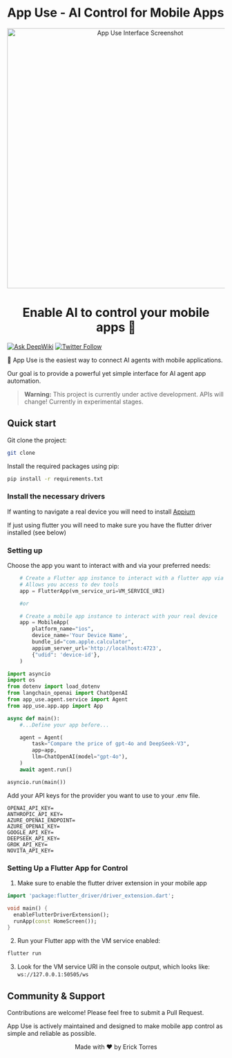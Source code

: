 # App Use - AI Control for Mobile Apps
<p align="center">
  <picture>
    <source media="(prefers-color-scheme: dark)" srcset="https://github.com/user-attachments/assets/5be052cf-beaf-4ba7-a76a-410b32e54e18">
    <source media="(prefers-color-scheme: light)" srcset="https://github.com/user-attachments/assets/ed4e98b3-5f75-428a-9bba-57192e1caee8">
    <img 
      alt="App Use Interface Screenshot" 
      src="https://github.com/user-attachments/assets/ed4e98b3-5f75-428a-9bba-57192e1caee8" 
      width="600"
    >
  </picture>
</p>





<h1 align="center">Enable AI to control your mobile apps 🤖</h1>

[![Ask DeepWiki](https://deepwiki.com/badge.svg)](https://deepwiki.com/erickjtorres/app_use)
[![Twitter Follow](https://img.shields.io/twitter/follow/Erick?style=social)](https://x.com/itsericktorres)

📱 App Use is the easiest way to connect AI agents with mobile applications.

Our goal is to provide a powerful yet simple interface for AI agent app automation.

> **Warning:** This project is currently under active development. APIs will change! Currently in experimental stages.


## Quick start

Git clone the project:

```bash
git clone 
```

Install the required packages using pip:

```bash
pip install -r requirements.txt
```

### Install the necessary drivers

If wanting to navigate a real device you will need to install [Appium](https://appium.io/docs/en/latest/)

If just using flutter you will need to make sure you have the flutter driver installed (see below)

### Setting up

Choose the app you want to interact with and via your preferred needs:
```python
    # Create a Flutter app instance to interact with a flutter app via Dart VM service
    # Allows you access to dev tools
    app = FlutterApp(vm_service_uri=VM_SERVICE_URI)

    #or

    # Create a mobile app instance to interact with your real device
    app = MobileApp(
        platform_name="ios",
        device_name='Your Device Name',
        bundle_id="com.apple.calculator",
        appium_server_url='http://localhost:4723',
        {"udid": 'device-id'},
    )
```

```python
import asyncio
import os
from dotenv import load_dotenv
from langchain_openai import ChatOpenAI
from app_use.agent.service import Agent
from app_use.app.app import App

async def main():
    #...Define your app before...

    agent = Agent(
        task="Compare the price of gpt-4o and DeepSeek-V3",
        app=app,
        llm=ChatOpenAI(model="gpt-4o"),
    )
    await agent.run()

asyncio.run(main())

```

Add your API keys for the provider you want to use to your .env file.

```
OPENAI_API_KEY=
ANTHROPIC_API_KEY=
AZURE_OPENAI_ENDPOINT=
AZURE_OPENAI_KEY=
GOOGLE_API_KEY=
DEEPSEEK_API_KEY=
GROK_API_KEY=
NOVITA_API_KEY=
```


### Setting Up a Flutter App for Control

1. Make sure to enable the flutter driver extension in your mobile app

```dart
import 'package:flutter_driver/driver_extension.dart';

void main() {
  enableFlutterDriverExtension();
  runApp(const HomeScreen());
}
```

2. Run your Flutter app with the VM service enabled:

```bash
flutter run
```

3. Look for the VM service URI in the console output, which looks like:
   `ws://127.0.0.1:50505/ws`


## Community & Support

Contributions are welcome! Please feel free to submit a Pull Request.

App Use is actively maintained and designed to make mobile app control as simple and reliable as possible.

        
<div align="center">
Made with ❤️ by Erick Torres
 </div>
